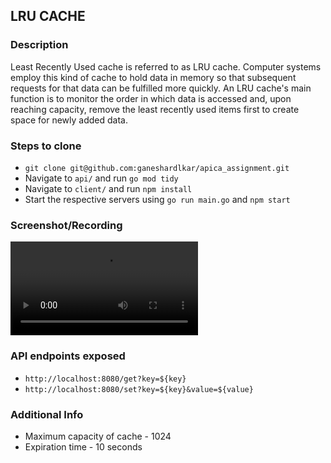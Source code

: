 ## LRU CACHE

### Description

Least Recently Used cache is referred to as LRU cache. Computer systems employ this kind of cache to hold data in memory so that subsequent requests for that data can be fulfilled more quickly. An LRU cache's main function is to monitor the order in which data is accessed and, upon reaching capacity, remove the least recently used items first to create space for newly added data.

### Steps to clone

- `git clone git@github.com:ganeshardlkar/apica_assignment.git`
- Navigate to `api/` and run `go mod tidy`
- Navigate to `client/` and run `npm install`
- Start the respective servers using `go run main.go` and `npm start`

### Screenshot/Recording

<video controls src="20240301-0506-49.4488199.mp4" title="Title"></video>

### API endpoints exposed

- `http://localhost:8080/get?key=${key}`
- `http://localhost:8080/set?key=${key}&value=${value}`

### Additional Info

- Maximum capacity of cache - 1024
- Expiration time - 10 seconds
